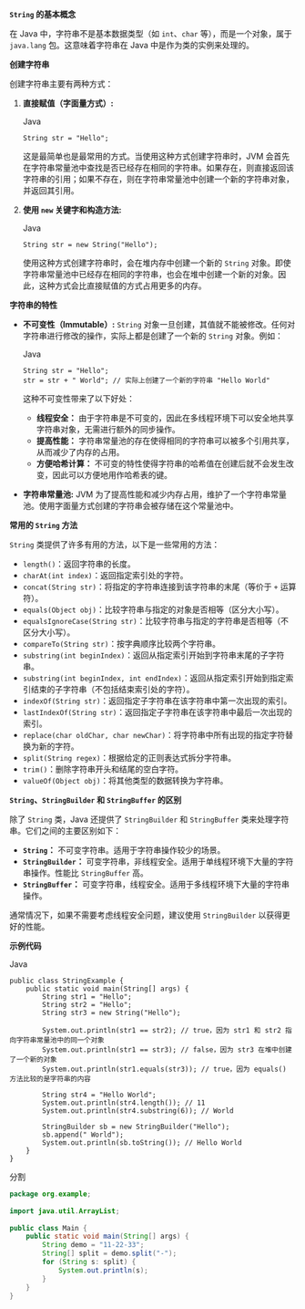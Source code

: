 
**`String` 的基本概念**

在 Java 中，字符串不是基本数据类型（如 `int`、`char` 等），而是一个对象，属于 `java.lang` 包。这意味着字符串在 Java 中是作为类的实例来处理的。

**创建字符串**

创建字符串主要有两种方式：

1. **直接赋值（字面量方式）:**
    
    Java
    
    ```
    String str = "Hello";
    ```
    
    这是最简单也是最常用的方式。当使用这种方式创建字符串时，JVM 会首先在字符串常量池中查找是否已经存在相同的字符串。如果存在，则直接返回该字符串的引用；如果不存在，则在字符串常量池中创建一个新的字符串对象，并返回其引用。
    
2. **使用 `new` 关键字和构造方法:**
    
    Java
    
    ```
    String str = new String("Hello");
    ```
    
    使用这种方式创建字符串时，会在堆内存中创建一个新的 `String` 对象。即使字符串常量池中已经存在相同的字符串，也会在堆中创建一个新的对象。因此，这种方式会比直接赋值的方式占用更多的内存。
    

**字符串的特性**

- **不可变性（Immutable）:** `String` 对象一旦创建，其值就不能被修改。任何对字符串进行修改的操作，实际上都是创建了一个新的 `String` 对象。例如：
    
    Java
    
    ```
    String str = "Hello";
    str = str + " World"; // 实际上创建了一个新的字符串 "Hello World"
    ```
    
    这种不可变性带来了以下好处：
    
    - **线程安全：** 由于字符串是不可变的，因此在多线程环境下可以安全地共享字符串对象，无需进行额外的同步操作。
    - **提高性能：** 字符串常量池的存在使得相同的字符串可以被多个引用共享，从而减少了内存的占用。
    - **方便哈希计算：** 不可变的特性使得字符串的哈希值在创建后就不会发生改变，因此可以方便地用作哈希表的键。
- **字符串常量池:** JVM 为了提高性能和减少内存占用，维护了一个字符串常量池。使用字面量方式创建的字符串会被存储在这个常量池中。
    

**常用的 `String` 方法**

`String` 类提供了许多有用的方法，以下是一些常用的方法：

- `length()`：返回字符串的长度。
- `charAt(int index)`：返回指定索引处的字符。
- `concat(String str)`：将指定的字符串连接到该字符串的末尾（等价于 `+` 运算符）。
- `equals(Object obj)`：比较字符串与指定的对象是否相等（区分大小写）。
- `equalsIgnoreCase(String str)`：比较字符串与指定的字符串是否相等（不区分大小写）。
- `compareTo(String str)`：按字典顺序比较两个字符串。
- `substring(int beginIndex)`：返回从指定索引开始到字符串末尾的子字符串。
- `substring(int beginIndex, int endIndex)`：返回从指定索引开始到指定索引结束的子字符串（不包括结束索引处的字符）。
- `indexOf(String str)`：返回指定子字符串在该字符串中第一次出现的索引。
- `lastIndexOf(String str)`：返回指定子字符串在该字符串中最后一次出现的索引。
- `replace(char oldChar, char newChar)`：将字符串中所有出现的指定字符替换为新的字符。
- `split(String regex)`：根据给定的正则表达式拆分字符串。
- `trim()`：删除字符串开头和结尾的空白字符。
- `valueOf(Object obj)`：将其他类型的数据转换为字符串。

**`String`、`StringBuilder` 和 `StringBuffer` 的区别**

除了 `String` 类，Java 还提供了 `StringBuilder` 和 `StringBuffer` 类来处理字符串。它们之间的主要区别如下：

- **`String`：** 不可变字符串。适用于字符串操作较少的场景。
- **`StringBuilder`：** 可变字符串，非线程安全。适用于单线程环境下大量的字符串操作。性能比 `StringBuffer` 高。
- **`StringBuffer`：** 可变字符串，线程安全。适用于多线程环境下大量的字符串操作。

通常情况下，如果不需要考虑线程安全问题，建议使用 `StringBuilder` 以获得更好的性能。

**示例代码**

Java

```
public class StringExample {
    public static void main(String[] args) {
        String str1 = "Hello";
        String str2 = "Hello";
        String str3 = new String("Hello");

        System.out.println(str1 == str2); // true，因为 str1 和 str2 指向字符串常量池中的同一个对象
        System.out.println(str1 == str3); // false，因为 str3 在堆中创建了一个新的对象
        System.out.println(str1.equals(str3)); // true，因为 equals() 方法比较的是字符串的内容

        String str4 = "Hello World";
        System.out.println(str4.length()); // 11
        System.out.println(str4.substring(6)); // World

        StringBuilder sb = new StringBuilder("Hello");
        sb.append(" World");
        System.out.println(sb.toString()); // Hello World
    }
}
```

分割
```java
package org.example;  
  
import java.util.ArrayList;  
  
public class Main {  
    public static void main(String[] args) {  
        String demo = "11-22-33";  
        String[] split = demo.split("-");  
        for (String s: split) {  
            System.out.println(s);  
        }  
    }  
}
```